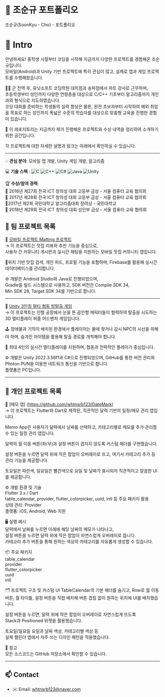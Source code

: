 # 👋 조순규 포트폴리오
조순규(SoonKyu - Cho) - 포트폴리오

# 📝  Intro

안녕하세요! 중학생 시절부터 코딩을 시작해 지금까지 다양한 프로젝트를 경험해온 조순규입니다.  
모바일(Android)과 Unity 기반 프로젝트에 특히 관심이 많고, 실제로 앱과 게임 프로젝트를 수행해왔습니다.  

👨‍🏫 군 전역 후, 유닛소프트 코딩학원 대치점과 송파점에서 파트 강사로 근무하며,  
초등학생부터 성인까지 다양한 연령층을 대상으로 C/C++ 기초부터 알고리즘까지 개인 과외 형식으로 지도하였습니다.  
코딩 대회를 준비하는 학생들의 실력 향상은 물론, 완전 초보자부터 시작하여 해외 취업을 목표로 하는 성인까지 폭넓은 수준의 학습자를 대상으로 맞춤형 교육을 진행한 경험이 있습니다.  

📀 이 레포지토리는 지금까지 제가 진행해온 프로젝트와 수상 내역을 정리하여 소개하기 위한 공간입니다.    

각 프로젝트에 대한 자세한 설명과 링크는 아래에서 확인하실 수 있습니다.  

---

💡 **관심 분야**: 모바일 앱 개발, Unity 게임 개발, 알고리즘  

💻 **기술 스택**  : ![C](https://img.shields.io/badge/C-A8B9CC?style=flat&logo=c&logoColor=white)
![C++](https://img.shields.io/badge/C++-00599C?style=flat&logo=c%2B%2B&logoColor=white)
![C#](https://img.shields.io/badge/C%23-239120?style=flat-square&logo=c-sharp&logoColor=white)
![Java](https://img.shields.io/badge/Java-007396?style=flat&logo=java&logoColor=white) 
![Unity](https://img.shields.io/badge/Unity-000000?style=flat&logo=unity&logoColor=white) 


🏆 **수상/참여 경력**:  
   🥇 2016년 제27회 전국 ICT 창의성 대회 고등부 금상 - 서울 컴퓨터 교육 협의회  
   🥇 2017년 제28회 전국 ICT 창의성 대회 고등부 금상 - 서울 컴퓨터 교육 협의회  
   🥉2017년 제2회 국민대학교 알고리즘대회 장려상 - 국민대학교  
   🥇 2018년 제29회 전국 ICT 창의성 대회 성인부 금상 - 서울 컴퓨터 교육 협의회  



## 🔗 팀 프로젝트 목록

📱 [모바일 프로젝트 Matting 프로젝트](https://github.com/whtnsrb123/mobile-project-matting)  
 →
 이 프로젝트는 맛집 리뷰와 추천 기능을 중심으로,  
 사용자 간 커뮤니티 게시판과 실시간 채팅을 지원하는 모바일 맛집 커뮤니티 앱입니다.  

📍위치 기반 맛집 검색, 개인 피드, 프로필 기능을 포함하며,  Firebase를 활용해 실시간 데이터베이스를 관리합니다.  

⚙️ 개발은 Android Studio와 Java로 진행되었으며,   
Gradle을 빌드 시스템으로 사용하고, 
SDK 버전은 Compile SDK 34,  
Min SDK 28, Target SDK 34를 기반으로 합니다.  

---

🧸 [Unity 3인칭 멀티 협동 방탈출 게임](https://github.com/whtnsrb123/capstone-2025-17)  
  → 이 프로젝트는 인형 공장에서 눈을 뜬 곰인형 캐릭터들이 협력하여 탈출을 시도하는 3D 멀티플레이 퍼즐 어드벤처 게임입니다.  

🕹️ 장애물과 기믹이 배치된 환경에서 플레이어는 물에 젖거나 감시 NPC의 시선을 피해야 하며, 숨겨진 아이템을 활용해 탈출 경로를 개척해야 합니다.  

👥 최대 4인의 실시간 멀티플레이를 지원하며, 협동과 전략적인 플레이가 중심입니다.  

⚙️ 개발은 Unity 2022.3.56f1과 C#으로 진행되었으며, GitHub를 통한 버전 관리와 Photon PUN을 이용한 네트워크 통신을 기반으로 합니다.  
플랫폼은 PC입니다.  
  
---

## 🔗 개인 프로젝트 목록
📅 [메모 앱] (https://github.com/whtnsrb123/DateMark)  
   → 이 프로젝트는 Flutter와 Dart로 제작된, 직관적인 달력 기반의 일정/메모 관리 앱입니다

Memo App은
사용자가 달력에서 날짜를 선택하고, 카테고리별로 메모를 추가·관리할 수 있는 일정 관리 앱입니다.

달력의 월 이동 버튼(좌/우)과 설정 버튼이 겹치지 않도록 커스텀 헤더를 구현했습니다.

설정 버튼을 누르면 달력 위에 작은 팝업이 오버레이로 뜨고,
여기서 카테고리 추가 등 관리 기능을 제공합니다.

토요일은 파란색, 일요일은 빨간색으로 요일 및 날짜가 표시되어
직관적이고 깔끔한 UI를 제공합니다.

⚙️ 개발 환경 및 기술  
   Flutter 3.x / Dart  
   table_calendar, provider, flutter_colorpicker, uuid, intl 등 주요 패키지 활용  
   상태 관리: Provider  
   플랫폼: iOS, Android, Web 지원  

🖥️ 실행 예시  
   달력에서 날짜를 누르면 아래에 해당 날짜의 메모가 나타나고,  
   설정 버튼을 누르면 달력 위에 작은 팝업이 자연스럽게 오버레이로 뜹니다.  
   카테고리 추가 버튼을 통해 원하는 색상의 카테고리를 자유롭게 생성할 수 있습니다.  

📦 주요 패키지  
   table_calendar  
   provider  
   flutter_colorpicker  
   uuid  
   intl  

🗂️ 프로젝트 구조 및 커스텀 UI
TableCalendar의 기본 헤더를 숨기고,
Row로 월 이동 버튼, 월 타이틀, 설정 버튼을 직접 배치해
버튼 겹침 없이 원하는 위치에 UI를 배치했습니다.

설정 버튼을 누르면, 달력 위에 작은 팝업이 오버레이로 자연스럽게 뜨도록  
Stack과 Positioned 위젯을 활용했습니다.  

토요일/일요일 요일과 날짜 색상, 카테고리별 색상 등  
실제 캘린더 앱에서 자주 쓰는 디자인 패턴을 적용했습니다.  

📝 참고  
   모든 소스코드는 GitHub 저장소에서 확인할 수 있습니다.  

---

## 📫 Contact

- ✉️ Email: whtnsrb123@naver.com
